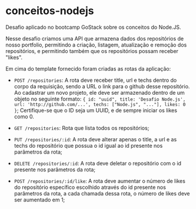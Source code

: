 # conceitos-nodejs
Desafio aplicado no bootcamp GoStack sobre os conceitos do Node.JS.

Nesse desafio criamos uma API que armazena dados dos repositórios de nosso portfolio, permitindo a criação, listagem, atualização e remoção dos repositórios, e permitindo também que os repositórios possam receber "likes".

Em cima do template fornecido foram criadas as rotas da aplicação:

* `POST /repositories`: A rota deve receber title, url e techs dentro do corpo da requisição, sendo a URL o link para o github desse repositório. Ao cadastrar um novo projeto, ele deve ser armazenado dentro de um objeto no seguinte formato: `{ id: "uuid", title: 'Desafio Node.js', url: 'http://github.com/...', techs: ["Node.js", "..."], likes: 0 }`; Certifique-se que o ID seja um UUID, e de sempre iniciar os likes como 0.

* `GET /repositories`: Rota que lista todos os repositórios;

* `PUT /repositories/:id`: A rota deve alterar apenas o title, a url e as techs do repositório que possua o id igual ao id presente nos parâmetros da rota;

* `DELETE /repositories/:id`: A rota deve deletar o repositório com o id presente nos parâmetros da rota;

* `POST /repositories/:id/like`: A rota deve aumentar o número de likes do repositório específico escolhido através do id presente nos parâmetros da rota, a cada chamada dessa rota, o número de likes deve ser aumentado em 1;
